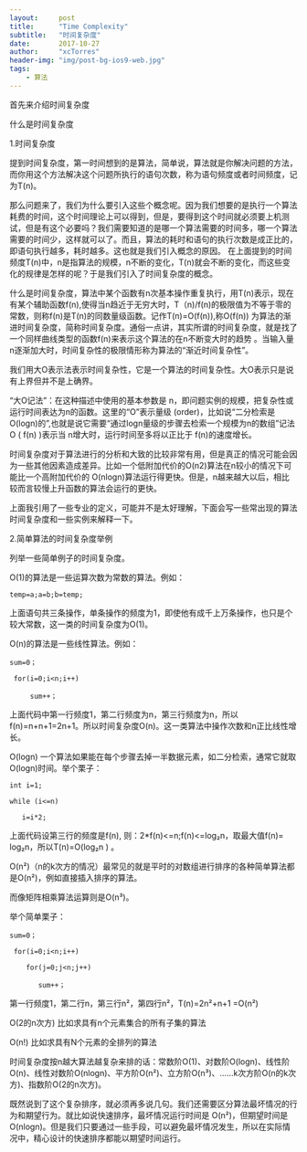 ```yaml
---
layout:     post
title:      "Time Complexity"
subtitle:   "时间复杂度"
date:       2017-10-27 
author:     "xcTorres"
header-img: "img/post-bg-ios9-web.jpg"
tags:
    - 算法
---
```


首先来介绍时间复杂度

什么是时间复杂度

1.时间复杂度

提到时间复杂度，第一时间想到的是算法，简单说，算法就是你解决问题的方法，而你用这个方法解决这个问题所执行的语句次数，称为语句频度或者时间频度，记为T(n)。

 

那么问题来了，我们为什么要引入这些个概念呢。因为我们想要的是执行一个算法耗费的时间，这个时间理论上可以得到，但是，要得到这个时间就必须要上机测试，但是有这个必要吗？我们需要知道的是哪一个算法需要的时间多，哪一个算法需要的时间少，这样就可以了。而且，算法的耗时和语句的执行次数是成正比的，即语句执行越多，耗时越多。这也就是我们引入概念的原因。
在上面提到的时间频度T(n)中，n是指算法的规模，n不断的变化，T(n)就会不断的变化，而这些变化的规律是怎样的呢？于是我们引入了时间复杂度的概念。

 

什么是时间复杂度，算法中某个函数有n次基本操作重复执行，用T(n)表示，现在有某个辅助函数f(n),使得当n趋近于无穷大时，T（n)/f(n)的极限值为不等于零的常数，则称f(n)是T(n)的同数量级函数。记作T(n)=O(f(n)),称O(f(n)) 为算法的渐进时间复杂度，简称时间复杂度。通俗一点讲，其实所谓的时间复杂度，就是找了一个同样曲线类型的函数f(n)来表示这个算法的在n不断变大时的趋势 。当输入量n逐渐加大时，时间复杂性的极限情形称为算法的“渐近时间复杂性”。 

 

我们用大O表示法表示时间复杂性，它是一个算法的时间复杂性。大O表示只是说有上界但并不是上确界。

 

“大O记法”：在这种描述中使用的基本参数是 n，即问题实例的规模，把复杂性或运行时间表达为n的函数。这里的“O”表示量级 (order)，比如说“二分检索是 O(logn)的”,也就是说它需要“通过logn量级的步骤去检索一个规模为n的数组”记法 O ( f(n) )表示当 n增大时，运行时间至多将以正比于 f(n)的速度增长。 

 

时间复杂度对于算法进行的分析和大致的比较非常有用，但是真正的情况可能会因为一些其他因素造成差异。比如一个低附加代价的O(n2)算法在n较小的情况下可能比一个高附加代价的 O(nlogn)算法运行得更快。但是，n越来越大以后，相比较而言较慢上升函数的算法会运行的更快。

 

上面我引用了一些专业的定义，可能并不是太好理解，下面会写一些常出现的算法时间复杂度和一些实例来解释一下。
 

2.简单算法的时间复杂度举例

列举一些简单例子的时间复杂度。

O(1)的算法是一些运算次数为常数的算法。例如：

    temp=a;a=b;b=temp;

上面语句共三条操作，单条操作的频度为1，即使他有成千上万条操作，也只是个较大常数，这一类的时间复杂度为O(1)。

 

O(n)的算法是一些线性算法。例如：

    sum=0；                 

     for(i=0;i<n;i++)       

         sum++；

上面代码中第一行频度1，第二行频度为n，第三行频度为n，所以f(n)=n+n+1=2n+1。所以时间复杂度O(n)。这一类算法中操作次数和n正比线性增长。

 

O(logn) 一个算法如果能在每个步骤去掉一半数据元素，如二分检索，通常它就取 O(logn)时间。举个栗子：

    int i=1; 

    while (i<=n) 

       i=i*2; 

上面代码设第三行的频度是f(n),   则：2*f(n)<=n;f(n)<=log₂n，取最大值f(n)= log₂n，所以T(n)=O(log₂n ) 。

 

O(n²)（n的k次方的情况）最常见的就是平时的对数组进行排序的各种简单算法都是O(n²)，例如直接插入排序的算法。

而像矩阵相乘算法运算则是O(n³)。

举个简单栗子：

    sum=0；                

     for(i=0;i<n;i++)  

        for(j=0;j<n;j++) 

           sum++；

第一行频度1，第二行n，第三行n²，第四行n²，T(n)=2n²+n+1 =O(n²)

 

O(2的n次方) 比如求具有n个元素集合的所有子集的算法 

 

O(n!) 比如求具有N个元素的全排列的算法

 

时间复杂度按n越大算法越复杂来排的话：常数阶O(1)、对数阶O(logn)、线性阶O(n)、线性对数阶O(nlogn)、平方阶O(n²)、立方阶O(n³)、……k次方阶O(n的k次方)、指数阶O(2的n次方)。

 

既然说到了这个复杂排序，就必须再多说几句。我们还需要区分算法最坏情况的行为和期望行为。就比如说快速排序，最坏情况运行时间是 O(n²)，但期望时间是O(nlogn)。但是我们只要通过一些手段，可以避免最坏情况发生，所以在实际情况中，精心设计的快速排序都能以期望时间运行。

 